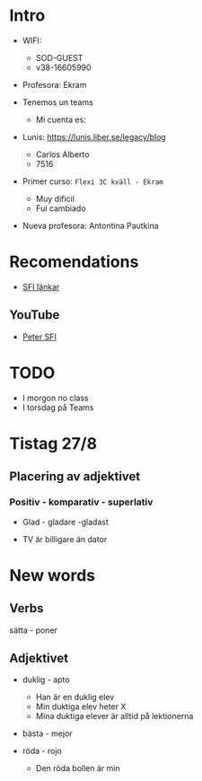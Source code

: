 # Intro


- WIFI:
  - SOD-GUEST
  - v38-16605990 

- Profesora: Ekram
- Tenemos un teams
  - Mi cuenta es: 

- Lunis: https://lunis.liber.se/legacy/blog
  - Carlos Alberto
  - 7516


- Primer curso: `Flexi 3C kväll - Ekram`
  - Muy dificil
  - Fui cambiado

- Nueva profesora: Antontina Pautkina




# Recomendations

- [SFI länkar](https://www.kreativpedagogik.se/)

## YouTube

- [Peter SFI](https://www.youtube.com/@petersfi6089)

# TODO

- I morgon no class
- I torsdag på Teams

# Tistag 27/8

## Placering av adjektivet

### Positiv - komparativ - superlativ

- Glad - gladare -gladast

- TV är billigare än dator

# New words

## Verbs

sätta - poner

## Adjektivet

- duklig - apto
  - Han är en duklig elev
  - Min duktiga elev heter X
  - Mina duktiga elever är alltid på lektionerna

- bästa - mejor


- röda - rojo
  - Den röda bollen är min
